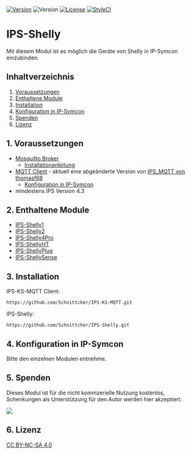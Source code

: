 [![Version](https://img.shields.io/badge/Symcon-PHPModul-red.svg)](https://www.symcon.de/service/dokumentation/entwicklerbereich/sdk-tools/sdk-php/)
![Version](https://img.shields.io/badge/Symcon%20Version-4.3%20%3E-blue.svg)
[![License](https://img.shields.io/badge/License-CC%20BY--NC--SA%204.0-green.svg)](https://creativecommons.org/licenses/by-nc-sa/4.0/)
[![StyleCI](https://styleci.io/repos/152767193/shield?style=flat)](https://styleci.io/repos/152767193)

# IPS-Shelly
   Mit diesem Modul ist es möglich die Geräte von Shelly in IP-Symcon einzubinden.
 
   ## Inhaltverzeichnis
   1. [Voraussetzungen](#1-voraussetzungen)
   2. [Enthaltene Module](#2-enthaltene-module)
   3. [Installation](#3-installation)
   4. [Konfiguration in IP-Symcon](#4-konfiguration-in-ip-symcon)
   5. [Spenden](#5-spenden)
   6. [Lizenz](#6-lizenz)
   
## 1. Voraussetzungen

* [Mosquitto Broker](https://mosquitto.org) 
    * [Installationanleitung](https://schnittcher.info/blog/installation-mosquitto-broker/)
* [MQTT Client](https://github.com/Schnittcher/IPS-KS-MQTT) - aktuell eine abgeänderte Version von [IPS_MQTT von thomasf68](https://github.com/thomasf68/IPS_MQTT)
    * [Konfiguration in IP-Symcon](https://schnittcher.info/blog/einrichtung-des-mqtt-clients-in-ip-symcon/)
* mindestens IPS Version 4.3

## 2. Enthaltene Module

* [IPS-Shelly1](IPS-Shelly1/README.md)
* [IPS-Shelly2](IPS-Shelly2/README.md)
* [IPS-Shelly4Pro](IPS-Shell4Proy/README.md)
* [IPS-ShellyHT](IPS-ShellyHT/README.md)
* [IPS-ShellyPlug](IPS-ShellyPlug/README.md)
* [IPS-ShellySense](IPS-ShellySense/README.md)

## 3. Installation

IPS-KS-MQTT Client:
```
https://github.com/Schnittcher/IPS-KS-MQTT.git
```

IPS-Shelly:
```
https://github.com/Schnittcher/IPS-Shelly.git
```

## 4. Konfiguration in IP-Symcon
Bitte den einzelnen Modulen entnehme.

## 5. Spenden

Dieses Modul ist für die nicht kommzerielle Nutzung kostenlos, Schenkungen als Unterstützung für den Autor werden hier akzeptiert:    

<a href="https://www.paypal.com/cgi-bin/webscr?cmd=_s-xclick&hosted_button_id=EK4JRP87XLSHW" target="_blank"><img src="https://www.paypalobjects.com/de_DE/DE/i/btn/btn_donate_LG.gif" border="0" /></a>

## 6. Lizenz

[CC BY-NC-SA 4.0](https://creativecommons.org/licenses/by-nc-sa/4.0/)